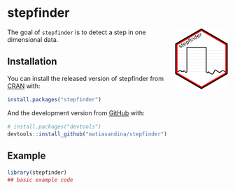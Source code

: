 
# stepfinder

<img src='man/figures/logo.png' align="right" height="139" />

<!-- badges: start -->

<!-- badges: end -->

The goal of `stepfinder` is to detect a step in one dimensional data.

## Installation

You can install the released version of stepfinder from
[CRAN](https://CRAN.R-project.org) with:

``` r
install.packages("stepfinder")
```

And the development version from [GitHub](https://github.com/) with:

``` r
# install.packages("devtools")
devtools::install_github("matiasandina/stepfinder")
```

## Example

``` r
library(stepfinder)
## basic example code
```
